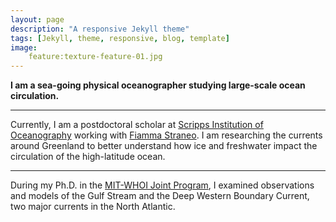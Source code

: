 ```yaml
---
layout: page
description: "A responsive Jekyll theme"
tags: [Jekyll, theme, responsive, blog, template]
image: 
    feature:texture-feature-01.jpg
---
```


**I am a sea-going physical oceanographer studying large-scale ocean circulation.**

---

Currently, I am a postdoctoral scholar at [Scripps Institution of Oceanography](https://scripps.ucsd.edu/) working with [Fiamma Straneo](https://twitter.com/fstraneo). I am researching the currents around Greenland to better understand how ice and freshwater impact the circulation of the high-latitude ocean. 

---

During my Ph.D. in the [MIT-WHOI Joint Program](https://mit.whoi.edu/), I examined observations and models of the Gulf Stream and the Deep Western Boundary Current, two major currents in the North Atlantic.
